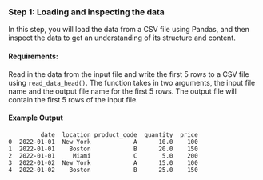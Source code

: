### Step 1: Loading and inspecting the data

In this step, you will load the data from a CSV file using Pandas, and then inspect the data to get an understanding of its structure and content.

#### Requirements:

Read in the data from the input file and write the first 5 rows to a CSV file using `read_data_head()`. The function takes in two arguments, the input file name and the output file name for the first 5 rows. The output file will contain the first 5 rows of the input file.

#### Example Output

```
         date  location product_code  quantity  price
0  2022-01-01  New York            A      10.0    100
1  2022-01-01    Boston            B      20.0    150
2  2022-01-01     Miami            C       5.0    200
3  2022-01-02  New York            A      15.0    100
4  2022-01-02    Boston            B      25.0    150
```
